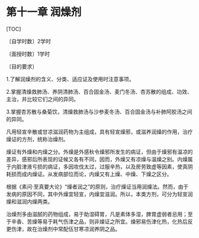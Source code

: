 # 第十一章  润燥剂

[TOC]

〔自学时数〕2学时

〔面授时数〕1学时

〔目的要求〕

1.了解润燥剂的含义、分类、适应证及使用时注意事项。

2.掌握清燥救肺汤、养阴清肺汤、百合固金汤、麦门冬汤、杏苏散的组成、功效、主治，并比较它们之间的异同。

3.掌握杏苏散与桑菊饮，清燥救肺汤与沙参麦冬汤、百合固金汤与补肺阿胶汤之间的异同。

凡用轻宣辛散或甘凉滋润药物为主组成，具有轻宣燥邪，或滋养润燥的作用，治疗燥证的方剂，统称治燥剂。

燥证有外燥和内燥之分。外燥是外感秋令燥邪所发生的病证，但由于燥邪有温凉的差异，感邪后所表现的证候又各有不同，因而，外燥又有凉燥与温燥之别。内燥属于内脏津液亏损的病证，多因攻伐太过，过服辛热，以及房劳致虚等因素，使真阴耗损而成内燥证。从发病部位而论，内燥又有上燥、中燥、下燥之区分。

根据《素问·至真要大论》“燥者润之”的原则，治疗燥证当用润燥法。然而，由于发病的原因不同，其中外燥宜轻宣，内燥宜滋润。所以，本类方剂，可分为轻宣润燥和滋润内燥两类。

治燥剂多由滋腻的药物组成，易于助湿碍胃，凡是素体多湿，脾胃虚弱者忌用；至于辛香、苦燥等易于耗气伤津之品，则非燥证之所宜。燥邪易伤津化热，化热后反更伤津，故在治燥剂中常配伍甘寒凉润养阴之品。
